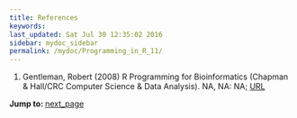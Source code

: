 ```yaml
---
title: References
keywords: 
last_updated: Sat Jul 30 12:35:02 2016
sidebar: mydoc_sidebar
permalink: /mydoc/Programming_in_R_11/
---
```

 
1. Gentleman, Robert (2008) R Programming for Bioinformatics (Chapman \& Hall/CRC Computer Science \& Data Analysis). NA, NA: NA; [URL](http://www.amazon.com/Programming-Bioinformatics-Chapman-Computer-Analysis/dp/1420063677)
<div class="tags">
<b>Jump to: </b>
<a href="../../mydoc/Programming_in_R_01/" class="btn btn-default navbar-btn cursorNorm" role="button">next_page</a>
</div>
